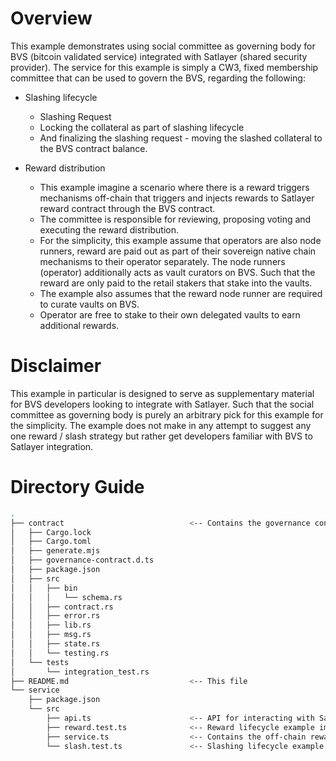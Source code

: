 # Overview

This example demonstrates using social committee as governing body for BVS (bitcoin validated service) integrated with Satlayer (shared security provider).
The service for this example is simply a CW3, fixed membership committee that can be used to govern the BVS, regarding the following:

- Slashing lifecycle

  - Slashing Request
  - Locking the collateral as part of slashing lifecycle
  - And finalizing the slashing request - moving the slashed collateral to the BVS contract balance.

- Reward distribution
  - This example imagine a scenario where there is a reward triggers mechanisms off-chain that triggers and injects rewards to Satlayer reward contract
    through the BVS contract.
  - The committee is responsible for reviewing, proposing voting and executing the reward distribution.
  - For the simplicity, this example assume that operators are also node runners, reward are paid out as part of their sovereign native chain mechanisms to their operator separately. The node runners (operator) additionally acts as vault curators on BVS. Such that the reward are only paid to the retail stakers that stake into the vaults.
  - The example also assumes that the reward node runner are required to curate vaults on BVS.
  - Operator are free to stake to their own delegated vaults to earn additional rewards.

# Disclaimer

This example in particular is designed to serve as supplementary material for BVS developers looking to integrate with Satlayer. Such that the social committee as governing body is purely an arbitrary pick for this example for the simplicity. The example does not make in any attempt to suggest any one reward / slash strategy but rather get developers familiar with BVS to Satlayer integration.

# Directory Guide

```bash
.
├── contract                            <-- Contains the governance contract code
│   ├── Cargo.lock
│   ├── Cargo.toml
│   ├── generate.mjs
│   ├── governance-contract.d.ts
│   ├── package.json
│   ├── src
│   │   ├── bin
│   │   │   └── schema.rs
│   │   ├── contract.rs
│   │   ├── error.rs
│   │   ├── lib.rs
│   │   ├── msg.rs
│   │   ├── state.rs
│   │   └── testing.rs
│   └── tests
│       └── integration_test.rs
├── README.md                           <-- This file
└── service
    ├── package.json
    └── src
        ├── api.ts                      <-- API for interacting with Satlayer protocol contracts.
        ├── reward.test.ts              <-- Reward lifecycle example implemented as Tests for reward distribution functionality
        ├── service.ts                  <-- Contains the off-chain reward trigger emulation codes.
        └── slash.test.ts               <-- Slashing lifecycle example implemented as Tests for slashing flow on Satlayer.
```

